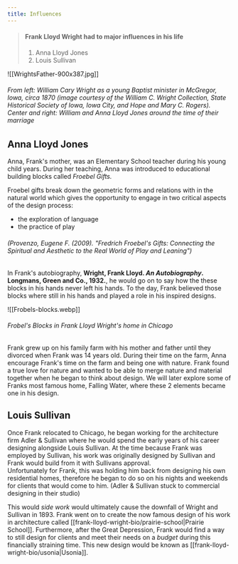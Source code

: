 ```yaml
---
title: Influences
---
```

> #### Frank Lloyd Wright had to major influences in his life
>1. Anna Lloyd Jones
>2. Louis Sullivan


![[WrightsFather-900x387.jpg]]
###### From left: William Cary Wright as a young Baptist minister in McGregor, Iowa, circa 1870 (image courtesy of the William C. Wright Collection, State Historical Society of Iowa, Iowa City, and Hope and Mary C. Rogers). Center and right: William and Anna Lloyd Jones around the time of their marriage


## Anna Lloyd Jones
Anna, Frank's mother, was an Elementary School teacher during his young child years. During her teaching, Anna was introduced to educational building blocks called _Froebel Gifts._

Froebel gifts break down the geometric forms and relations with in the natural world which gives the opportunity to engage in two critical aspects of the design process:
* the exploration of language
* the practice of play 
###### (Provenzo, Eugene F. (2009). "Fredrich Froebel's Gifts: Connecting the Spiritual and Aesthetic to the Real World of Play and Leaning")

In Frank's autobiography, **Wright, Frank Lloyd. _An Autobiography_. Longmans, Green and Co., 1932.**,  he would go on to say how the these blocks in his hands never left his hands.  To the day, Frank believed those blocks where still in his hands and played a role in his inspired designs.

![[Frobels-blocks.webp]]
###### Frobel's Blocks in Frank Lloyd Wright's home in Chicago

Frank grew up on his family farm with his mother and father until they divorced when Frank was 14 years old.  During their time on the farm, Anna encourage Frank's time on the farm and being one with nature.  Frank found a true love for nature and wanted to be able to merge nature and material together when he began to think about design.  We will later explore some of Franks most famous home, Falling Water, where these 2 elements became one in his design.


## Louis Sullivan
Once Frank relocated to Chicago, he began working for the architecture firm Adler & Sullivan where he would spend the early years of his career designing alongside Louis Sullivan. At the time because Frank was employed by Sullivan, his work was originally designed by Sullivan and Frank would build from it with Sullivans approval.  
Unfortunately for Frank, this was holding him back from designing his own residential homes, therefore he began to do so on his nights and weekends for clients that would come to him. (Adler & Sullivan stuck to commercial designing in their studio)

This would _side work_ would ultimately cause the downfall of Wright and Sullivan in 1893.
Frank went on to create the now famous design of his work in architecture called [[frank-lloyd-wright-bio/prairie-school|Prairie School]].  Furthermore, after the Great Depression, Frank would find a way to still design for clients and meet their needs on a _budget_ during this financially straining time. This new design would be known as [[frank-lloyd-wright-bio/usonia|Usonia]]. 

